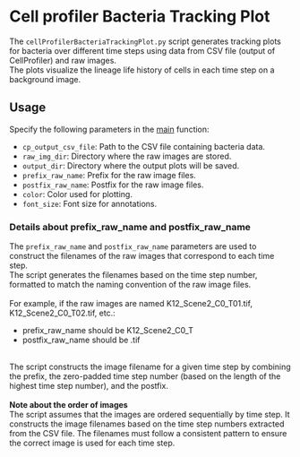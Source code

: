 # Cell profiler Bacteria Tracking Plot

The `cellProfilerBacteriaTrackingPlot.py` script generates tracking plots for bacteria over different time steps using data from CSV file (output of CellProfiler) and raw images. </br>
The plots visualize the lineage life history of cells in each time step on a background image.

## Usage
Specify the following parameters in the <a href='cellProfilerBacteriaTrackingPlot.py#L198'>main</a> function:
- `cp_output_csv_file`: Path to the CSV file containing bacteria data.
- `raw_img_dir`: Directory where the raw images are stored.
- `output_dir`: Directory where the output plots will be saved.
- `prefix_raw_name`: Prefix for the raw image files.
- `postfix_raw_name`: Postfix for the raw image files.
- `color`: Color used for plotting.
- `font_size`: Font size for annotations.

### Details about prefix_raw_name and postfix_raw_name
The `prefix_raw_name` and `postfix_raw_name` parameters are used to construct the filenames of the raw images that correspond to each time step. </br>The script generates the filenames based on the time step number, formatted to match the naming convention of the raw image files.
</br></br>
For example, if the raw images are named K12_Scene2_C0_T01.tif, K12_Scene2_C0_T02.tif, etc.:
- prefix_raw_name should be K12_Scene2_C0_T
- postfix_raw_name should be .tif
</br>
The script constructs the image filename for a given time step by combining the prefix, the zero-padded time step number (based on the length of the highest time step number), and the postfix.
</br></br>
<b>Note about the order of images</b></br>
The script assumes that the images are ordered sequentially by time step. It constructs the image filenames based on the time step numbers extracted from the CSV file. The filenames must follow a consistent pattern to ensure the correct image is used for each time step.
